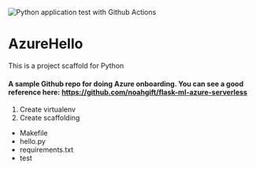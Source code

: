 ![Python application test with Github Actions](https://github.com/YisongZou/azurehello/workflows/Python%20application%20test%20with%20Github%20Actions/badge.svg)
# AzureHello
This is a project scaffold for Python

#### A sample Github repo for doing Azure onboarding. You can see a good reference here: https://github.com/noahgift/flask-ml-azure-serverless

1. Create virtualenv
2. Create scaffolding
* Makefile
* hello.py
* requirements.txt
* test
